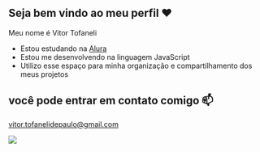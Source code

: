 ## Seja bem vindo ao meu perfil ❤️

Meu nome é Vitor Tofaneli

- Estou estudando na [Alura](https://www.alura.com.br)
- Estou me desenvolvendo na linguagem JavaScript
- Utilizo esse espaço para minha organização e compartilhamento dos meus projetos

## você pode entrar em contato comigo 📫

vitor.tofanelidepaulo@gmail.com

![](https://media1.tenor.com/m/bfn0y75cidkAAAAC/pachirisu-squirrel.gif)
